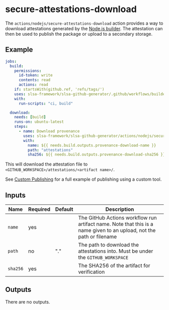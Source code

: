 # secure-attestations-download

The `actions/nodejs/secure-attestations-download` action provides a way to
download attestations generated by the [Node.js
builder](../../../internal/builders/nodejs/README.md). The attestation can then
be used to publish the package or upload to a secondary storage.

## Example

```yaml
jobs:
  build:
    permissions:
      id-token: write
      contents: read
      actions: read
    if: startsWith(github.ref, 'refs/tags/')
    uses: slsa-framework/slsa-github-generator/.github/workflows/builder_nodejs_slsa3.yml@v2.0.5
    with:
      run-scripts: "ci, build"

  download:
    needs: [build]
    runs-on: ubuntu-latest
    steps:
      - name: Download provenance
        uses: slsa-framework/slsa-github-generator/actions/nodejs/secure-attestations-download@v2.0.5
        with:
          name: ${{ needs.build.outputs.provenance-download-name }}
          path: "attestations"
          sha256: ${{ needs.build.outputs.provenance-download-sha256 }}
```

This will download the attestation file to
`<GITHUB_WORKSPACE>/attestations/<artifact name>/`.

See [Custom Publishing](../../../internal/builders/nodejs/README.md#custom-publishing) for
a full example of publishing using a custom tool.

## Inputs

| Name     | Required | Default | Description                                                                                                          |
| -------- | -------- | ------- | -------------------------------------------------------------------------------------------------------------------- |
| `name`   | yes      |         | The GitHub Actions workflow run artifact name. Note that this is a name given to an upload, not the path or filename |
| `path`   | no       | "."     | The path to download the attestations into. Must be under the `GITHUB_WORKSPACE`                                     |
| `sha256` | yes      |         | The SHA256 of the artifact for verification                                                                          |

## Outputs

There are no outputs.
